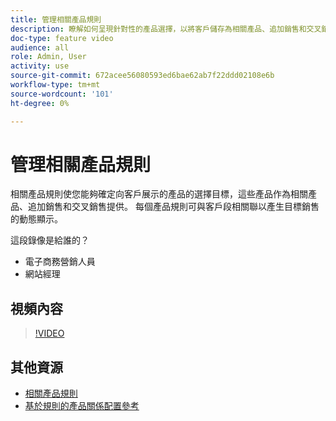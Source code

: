 ```yaml
---
title: 管理相關產品規則
description: 瞭解如何呈現針對性的產品選擇，以將客戶儲存為相關產品、追加銷售和交叉銷售。
doc-type: feature video
audience: all
role: Admin, User
activity: use
source-git-commit: 672acee56080593ed6bae62ab7f22ddd02108e6b
workflow-type: tm+mt
source-wordcount: '101'
ht-degree: 0%

---
```


# 管理相關產品規則

相關產品規則使您能夠確定向客戶展示的產品的選擇目標，這些產品作為相關產品、追加銷售和交叉銷售提供。 每個產品規則可與客戶段相關聯以產生目標銷售的動態顯示。

這段錄像是給誰的？

- 電子商務營銷人員
- 網站經理

## 視頻內容

>[!VIDEO](https://video.tv.adobe.com/v/343837?quality=12&learn=on)

## 其他資源

- [相關產品規則](https://docs.magento.com/user-guide/marketing/product-related-rules.html)
- [基於規則的產品關係配置參考](https://docs.magento.com/user-guide/configuration/catalog/catalog.html#rule-based-product-relations)
